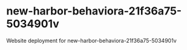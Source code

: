# new-harbor-behaviora-21f36a75-5034901v
Website deployment for new-harbor-behaviora-21f36a75-5034901v
